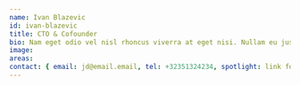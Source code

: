 ```yaml
---
name: Ivan Blazevic
id: ivan-blazevic
title: CTO & Cofounder
bio: Nam eget odio vel nisl rhoncus viverra at eget nisi. Nullam eu justo ultricies ante venenatis aliquam at vitae nulla. Etiam nec gravida velit. Maecenas finibus enim ut mauris condimentum suscipit.
image:
areas:
contact: { email: jd@email.email, tel: +32351324234, spotlight: link for jd goes here }
---
```

